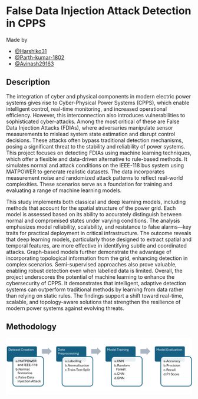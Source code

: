 # False Data Injection Attack Detection in CPPS

Made by
- [@Harshlko31](https://github.com/Harshlko31)
- [@Parth-kumar-1802](https://github.com/Parth-kumar-1802)
- [@Avinash29163](https://github.com/Avinash29163)


## Description 

The integration of cyber and physical components in modern electric power systems gives rise to Cyber-Physical
Power Systems (CPPS), which enable intelligent control, real-time monitoring, and increased operational
efficiency. However, this interconnection also introduces vulnerabilities to sophisticated cyber-attacks. Among
the most critical of these are False Data Injection Attacks (FDIAs), where adversaries manipulate sensor
measurements to mislead system state estimation and disrupt control decisions. These attacks often bypass
traditional detection mechanisms, posing a significant threat to the stability and reliability of power systems.
This project focuses on detecting FDIAs using machine learning techniques, which offer a flexible and data-driven
alternative to rule-based methods. It simulates normal and attack conditions on the IEEE-118 bus system using
MATPOWER to generate realistic datasets. The data incorporates measurement noise and randomized attack
patterns to reflect real-world complexities. These scenarios serve as a foundation for training and evaluating a
range of machine learning models.

This study implements both classical and deep learning models, including methods that account for the spatial
structure of the power grid. Each model is assessed based on its ability to accurately distinguish between normal
and compromised states under varying conditions. The analysis emphasizes model reliability, scalability, and
resistance to false alarms—key traits for practical deployment in critical infrastructure.
The outcome reveals that deep learning models, particularly those designed to extract spatial and temporal
features, are more effective in identifying subtle and coordinated attacks. Graph-based models further demonstrate
the advantage of incorporating topological information from the grid, enhancing detection in complex scenarios.
Semi-supervised approaches also prove valuable, enabling robust detection even when labelled data is limited.
Overall, the project underscores the potential of machine learning to enhance the cybersecurity of CPPS. It
demonstrates that intelligent, adaptive detection systems can outperform traditional methods by learning from
data rather than relying on static rules. The findings support a shift toward real-time, scalable, and topology-aware
solutions that strengthen the resilience of modern power systems against evolving threats.



## Methodology

![Flow Chart](/assets/flowchart.png)


<!-- 
The repository holds the code and data for the project work "False Data Injection Attack Detection on Cyber Physical Power System using Machine Learning Methods" done under the guidance of Professor Kalyan Chatterjee in the Department of Electrical Engineering In IIT(ISM) Dhanbad.
<br>Following is the description of the files in the repository:-</br>
<br>Admittance Matrix:- CSV File holding the information about a standard IEEE 118 bus system. </br>
<br>FDIA_Detection_Using_Semi_Supervised:- Code for Semi-Supervised Learning Algorithms for FDIA detection.</br>
<br>FDIA_Detection_Using_CNN:- Code for a convolutional Neural Network to detect FDIA.</br>
<br>FDIA_Detection_Using_GNN:- Code for a data handling and design of a Graph Neural Network for FDIA detection.</br>
<br> The Data files can be accessed using the following link :- https://drive.google.com/drive/u/0/folders/12pc99Plh8tXQaRXOMN05joU9AZomr082 </br> -->
